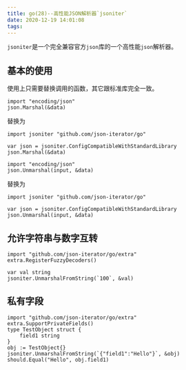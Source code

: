 ```yaml
---
title: go(28)--高性能JSON解析器`jsoniter`
date: 2020-12-19 14:01:08
tags:
---
```


`jsoniter`是一个完全兼容官方`json`库的一个高性能`json`解析器。


<!-- more -->

## 基本的使用

使用上只需要替换调用的函数，其它跟标准库完全一致。


```golang
import "encoding/json"
json.Marshal(&data)
```
替换为

```golang
import jsoniter "github.com/json-iterator/go"

var json = jsoniter.ConfigCompatibleWithStandardLibrary
json.Marshal(&data)
```

```golang
import "encoding/json"
json.Unmarshal(input, &data)
```

替换为

```golang
import jsoniter "github.com/json-iterator/go"

var json = jsoniter.ConfigCompatibleWithStandardLibrary
json.Unmarshal(input, &data)
```

## 允许字符串与数字互转

```golang
import "github.com/json-iterator/go/extra"
extra.RegisterFuzzyDecoders()

var val string
jsoniter.UnmarshalFromString(`100`, &val)
```

## 私有字段

```golang
import "github.com/json-iterator/go/extra"
extra.SupportPrivateFields()
type TestObject struct {
    field1 string
}
obj := TestObject{}
jsoniter.UnmarshalFromString(`{"field1":"Hello"}`, &obj)
should.Equal("Hello", obj.field1)
```